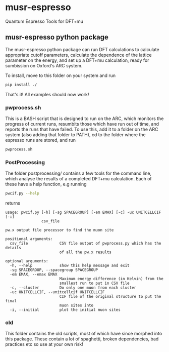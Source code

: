 # musr-espresso
Quantum Espresso Tools for DFT+mu

## musr-espresso python package
The musr-espresso python package can run DFT calculations to calculate appropriate cutoff parameters, calculate the dependence of the lattice parameter 
on the energy, and set up a DFT+mu calculation, ready for sumbission on Oxford's ARC system.

To install, move to this folder on your system and run
```bash
pip install ./
```
That's it! All examples should now work!


### pwprocess.sh
This is a BASH script that is designed to run on the ARC, which monitors the progress of current runs, resumbits those which have run out of time, and reports the 
runs that have failed. To use this, add it to a folder on the ARC system (also adding that folder to PATH), cd to the folder where the espresso runs are stored, 
and run
```bash
pwprocess.sh
```

### PostProcessing
The folder postprocessing/ contains a few tools for the command line, which analyse the results of a completed DFT+mu calculation. 
Each of these have a help function, e.g running
```bash
pwcif.py --help
```
returns
```
usage: pwcif.py [-h] [-sg SPACEGROUP] [-em EMAX] [-c] -uc UNITCELLCIF [-i]
                csv_file

pw.x output file processor to find the muon site

positional arguments:
  csv_file              CSV file output of pwprocess.py which has the details
                        of all the pw.x results

optional arguments:
  -h, --help            show this help message and exit
  -sg SPACEGROUP, --spacegroup SPACEGROUP
  -em EMAX, --emax EMAX
                        Maximum energy difference (in Kelvin) from the
                        smallest run to put in CSV file
  -c, --cluster         Do only one muon from each cluster
  -uc UNITCELLCIF, --unitcellcif UNITCELLCIF
                        CIF file of the original structure to put the final
                        muon sites into
  -i, --initial         plot the initial muon sites
```

### old
This folder contains the old scripts, most of which have since morphed into this package. These contain a lot of spaghetti, broken dependencies, bad practices 
etc so use at your own risk!
